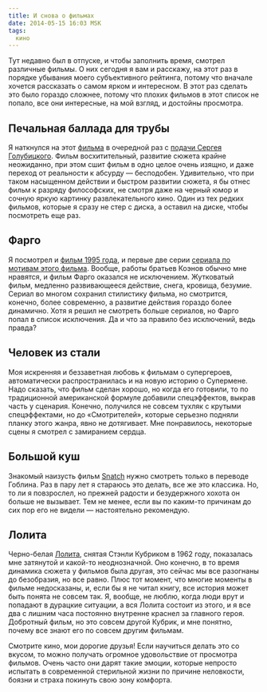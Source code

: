 ```yaml
---
title: И снова о фильмах
date: 2014-05-15 16:03 MSK
tags:
  кино
---
```


Тут недавно был в отпуске, и чтобы заполнить время, смотрел различные фильмы. О них сегодня я вам и расскажу, на этот
раз в порядке убывания моего субъективного рейтинга, потому что вначале хочется рассказать о самом ярком и интересном.
В этот раз сделать это было гораздо сложнее, потому что плохих фильмов в этот список не попало, все они интересные, на
мой взгляд, и достойны просмотра.

<!-- more -->

## Печальная баллада для трубы

Я наткнулся на этот [фильма](http://www.kinopoisk.ru/film/493427/) в очередной раз с [подачи Сергея
Голубицкого](http://www.kinopoisk.ru/film/493427/). Фильм восхитительный, развитие сюжета крайне неожиданно, при этом
сшит фильм в одно целое очень изящно, и даже переход от реальности к абсурду — бесподобен. Удивительно, что при таком
насыщенном действии и быстром развитии сюжета, я бы отнес фильм к разряду философских, не смотря даже на черный юмор и
сочную яркую картинку развлекательного кино. Один из тех редких фильмов, которые я сразу не стер с диска, а оставил на
диске, чтобы посмотреть еще раз.

## Фарго

Я посмотрел и [фильм 1995 года](http://www.kinopoisk.ru/film/402/), и первые две серии [сериала по мотивам этого
фильма](http://www.kinopoisk.ru/film/767379/). Вообще, работы братьев Коэнов обычно мне нравятся, и фильм Фарго оказался
не исключением. Жутковатый фильм, медленно развивающееся действие, снега, кровища, безумие. Сериал во многом сохранил
стилистику фильма, но смотрится, конечно, более современно, а развитие действия гораздо более динамично. Хотя я решил не
смотреть больше сериалов, но Фарго попал в список исключения. Да и что за правило без исключений, ведь правда?

## Человек из стали

Моя искренняя и беззаветная любовь к фильмам о супергероев, автоматически распространилась и на новую историю о
Супермене. Надо сказать, что фильм сделан хорошо, но когда его готовили, то по традиционной американской формуле
добавили спецэффектов, выкрав часть у сценария. Конечно, получился не совсем тухляк с крутыми спецэффектами, но до
«Смотрителей», которые серьезно подняли планку этого жанра, явно не дотягивает. Мне понравилось, некоторые сцены я
смотрел с замиранием сердца.

## Большой куш

Знакомый наизусть фильм [Snatch](http://www.kinopoisk.ru/film/526/) нужно смотреть только в переводе Гоблина. Раз в пару
лет я стараюсь это делать, все же это классика. Но, то ли я повзрослел, но прежней радости и безудержного хохота он
больше не вызывает. Тем не менее, если вы по каким-то причинам до сих пор его не видели — настоятельно рекомендую.

## Лолита

Черно-белая [Лолита](http://www.kinopoisk.ru/film/12083/), снятая Стэнли Кубриком в 1962 году, показалась мне затянутой
и какой-то неоднозначной. Оно конечно, в то время динамика сюжета у фильмов была другая, это сейчас мы все разогнаны до
безобразия, но все равно. Плюс тот момент, что многие моменты в фильме недосказаны, и, если бы я не читал книгу, все
история может быть понята не совсем так. Я, вообще, не люблю, когда люди врут и попадают в дурацкие ситуации, а вся
Лолита состоит из этого, и я все два с лишним часа постоянно внутренне краснел за главного героя. Добротный фильм, но
это совсем другой Кубрик, и мне понятно, почему все знают его по совсем другим фильмам.

Смотрите кино, мои дорогие друзья! Если научиться делать это со вкусом, то можно получать огромное удовольствие от
просмотра фильмов. Очень часто они дарят такие эмоции, которые непросто испытать в современной стерильной жизни по
причине неловкости, боязни и страха покинуть свою зону комфорта.
